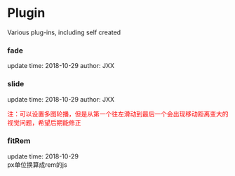 # Plugin
Various plug-ins, including self created

### fade
update time: 2018-10-29
author: JXX

### slide
update time: 2018-10-29
author: JXX
<p style="color:#F00;">注：可以设置多图轮播，但是从第一个往左滑动到最后一个会出现移动距离变大的视觉问题，希望后期能修正</p>

### fitRem
update time: 2018-10-29  
px单位换算成rem的js
